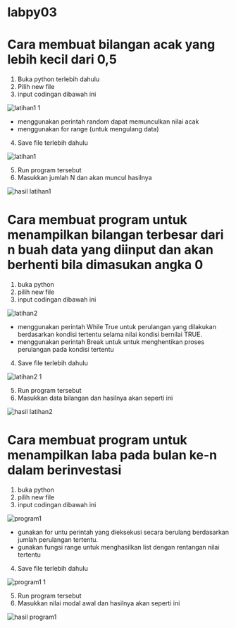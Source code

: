# labpy03
# Cara membuat bilangan acak yang lebih kecil dari 0,5

1. Buka python terlebih dahulu
2. Pilih new file
3. input codingan dibawah ini

![latihan1 1](https://user-images.githubusercontent.com/46951612/52985956-ad291e00-3428-11e9-87ce-4ffa16fa4b93.png)

- menggunakan perintah random dapat memunculkan nilai acak
- menggunakan for range (untuk mengulang data)

4. Save file terlebih dahulu

![latihan1](https://user-images.githubusercontent.com/46951612/52985965-b87c4980-3428-11e9-9fdb-e01c4328c840.png)

5. Run program tersebut
6. Masukkan jumlah N dan akan muncul hasilnya 

![hasil latihan1](https://user-images.githubusercontent.com/46951612/52985971-c205b180-3428-11e9-802c-dee613d3decc.png)


# Cara membuat program untuk menampilkan bilangan terbesar dari n buah data yang diinput dan akan berhenti bila dimasukan angka 0

1. buka python
2. pilih new file
3. input codingan dibawah ini

![latihan2](https://user-images.githubusercontent.com/46951612/52988344-6be93c00-3431-11e9-8b49-95cc84159532.png)

- menggunakan perintah While True untuk perulangan yang dilakukan berdasarkan kondisi tertentu selama nilai kondisi bernilai TRUE.
- menggunakan perintah Break untuk untuk menghentikan proses perulangan pada kondisi tertentu

4. Save file terlebih dahulu

![latihan2 1](https://user-images.githubusercontent.com/46951612/52988349-71468680-3431-11e9-8fb3-66fd444a8e3b.png)

5. Run program tersebut
6. Masukkan data bilangan dan hasilnya akan seperti ini

![hasil latihan2](https://user-images.githubusercontent.com/46951612/52988497-16615f00-3432-11e9-895d-53cea287b74d.png)


# Cara membuat program untuk menampilkan laba pada bulan ke-n dalam berinvestasi

1. buka python 
2. pilih new file
3. input codingan dibawah ini

![program1](https://user-images.githubusercontent.com/46951612/52988557-5e808180-3432-11e9-8840-03b9cddcfbba.png)

- gunakan for untu perintah yang dieksekusi secara berulang berdasarkan jumlah perulangan tertentu.
- gunakan fungsi range untuk menghasilkan list dengan rentangan nilai tertentu

4. Save file terlebih dahulu

![program1 1](https://user-images.githubusercontent.com/46951612/52988568-67715300-3432-11e9-9ab6-72088d9bcac1.png)

5. Run program tersebut
6. Masukkan nilai modal awal dan hasilnya akan seperti ini

![hasil program1](https://user-images.githubusercontent.com/46951612/52988570-693b1680-3432-11e9-9f56-e855a628058c.png)
